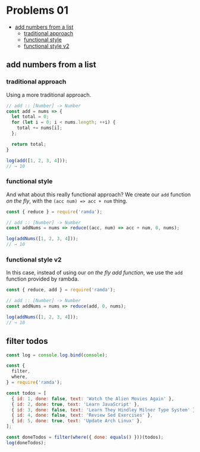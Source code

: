 # Problems 01

- [add numbers from a list](#add-numbers-from-a-list)
  + [traditional approach](#traditional-approach)
  + [functional style](#functional-style)
  + [functional style v2](#functional-style-v2)

## add numbers from a list

### traditional approach

Using a more traditional approach.

```js
// add :: [Number] -> Number
const add = nums => {
  let total = 0;
  for (let i = 0; i < nums.length; ++i) {
    total += nums[i];
  };

  return total;
}

log(add([1, 2, 3, 4]));
// → 10
```

### functional style

And what about this really functional approach? We create our `add` function _on the fly_, with the `(acc num) => acc + num` thing.

```js
const { reduce } = require('ramda');

// add :: [Number] -> Number
const addNums = nums => reduce((acc, num) => acc + num, 0, nums);

log(addNums([1, 2, 3, 4]));
// → 10
```

### functional style v2

In this case, instead of using our _on the fly add function_, we use the `add` function provided by rambda.

```js
const { reduce, add } = require('ramda');

// add :: [Number] -> Number
const addNums = nums => reduce(add, 0, nums);

log(addNums([1, 2, 3, 4]));
// → 10
```

## filter todos

```js
const log = console.log.bind(console);

const {
  filter,
  where,
} = require('ramda');

const todos = [
  { id: 1, done: false, text: 'Watch the Alien Movies Again' },
  { id: 2, done: true, text: 'Learn JavaScript' },
  { id: 3, done: false, text: 'Learn They Hindley Milner Type System' },
  { id: 4, done: false, text: 'Review Sed Exercises' },
  { id: 5, done: true, text: 'Update Arch Linux' },
];

const doneTodos = filter(where({ done: equals() }))(todos);
log(doneTodos);
```

